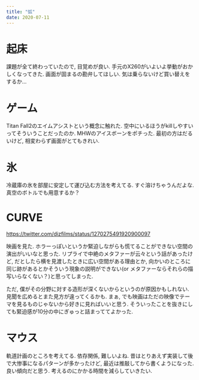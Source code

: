 ```yaml
---
title: "弧"
date: 2020-07-11
---
```


# 起床
課題が全て終わっていたので, 目覚めが良い. 手元のX260がいよいよ挙動がおかしくなってきた. 画面が固まるの勘弁してほしい. 気は乗らないけど買い替えをするか...

# ゲーム
Titan Fall2のエイムアシストという概念に触れた. 空中にいるほうがkillしやすいってそういうことだったのか.
MHWのアイスボーンをポチった. 最初の方はだるいけど, 相変わらず画面がとてもきれい.

# 氷
冷蔵庫の氷を部屋に安定して運び込む方法を考えてる. すぐ溶けちゃうんだよな. 真空のボトルでも用意するか？

# CURVE
https://twitter.com/dizfilms/status/1270275491920900097

映画を見た. ホラーっぽいというか緊迫しながらも慌てることができない空間の演出がいいなと思った. リプライで中絶のメタファーが云々という話があったけど, だとしたら横を見渡したときに広い空間がある理由とか, 向かいのところに同じ跡があるとかそういう現象の説明ができない(or メタファーならそれらの描写いらなくない？)と思ってしまった.

ただ, 僕がその分野に対する造形が深くないからというのが原因かもしれない. 見聞を広めるとまた見方が違ってくるかも.  まぁ, でも映画はただの映像でテーマを見るものじゃないから好きに見ればいいと思う. そういったことを抜きにしても緊迫感が10分の中にぎゅっと詰まっててよかった.

# マウス
軌道計画のところを考えてる. 依存関係, 難しいよね. 昔はとりあえず実装して後で大惨事になるパターンが多かったけど, 最近は推敲してから書くようになった.
良い傾向だと思う. 考えるのにかかる時間を減らしていきたい.
